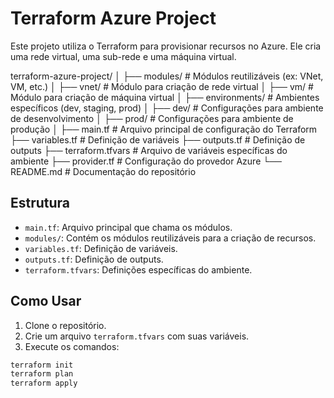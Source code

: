 # Terraform Azure Project

Este projeto utiliza o Terraform para provisionar recursos no Azure. Ele cria uma rede virtual, uma sub-rede e uma máquina virtual.

terraform-azure-project/
│
├── modules/               # Módulos reutilizáveis (ex: VNet, VM, etc.)
│   ├── vnet/              # Módulo para criação de rede virtual
│   ├── vm/                # Módulo para criação de máquina virtual
│
├── environments/          # Ambientes específicos (dev, staging, prod)
│   ├── dev/               # Configurações para ambiente de desenvolvimento
│   ├── prod/              # Configurações para ambiente de produção
│
├── main.tf                # Arquivo principal de configuração do Terraform
├── variables.tf           # Definição de variáveis
├── outputs.tf             # Definição de outputs
├── terraform.tfvars       # Arquivo de variáveis específicas do ambiente
├── provider.tf            # Configuração do provedor Azure
└── README.md              # Documentação do repositório


## Estrutura

- `main.tf`: Arquivo principal que chama os módulos.
- `modules/`: Contém os módulos reutilizáveis para a criação de recursos.
- `variables.tf`: Definição de variáveis.
- `outputs.tf`: Definição de outputs.
- `terraform.tfvars`: Definições específicas do ambiente.

## Como Usar

1. Clone o repositório.
2. Crie um arquivo `terraform.tfvars` com suas variáveis.
3. Execute os comandos:

```bash
terraform init
terraform plan
terraform apply
